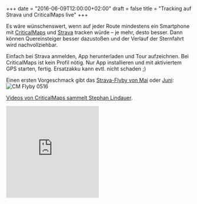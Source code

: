 +++
date = "2016-06-09T12:00:00+02:00"
draft = false
title = "Tracking auf Strava und CriticalMaps live"
+++

Es wäre wünschenswert, wenn auf jeder Route mindestens ein Smartphone mit <a href="http://criticalmaps.net/map#11/48.8094/9.1949">CriticalMaps</a> und <a href="http://www.strava.com/clubs/61260">Strava</a> tracken würde – je mehr, desto besser. Dann können Quereinsteiger besser dazustoßen und der Verlauf der Sternfahrt wird nachvollziehbar.

Einfach bei Strava anmelden, App herunterladen und Tour aufzeichnen.
Bei CriticalMaps ist kein Profil nötig. Nur App installieren und mit aktiviertem GPS starten, fertig.
Ersatzakku kann evtl. nicht schaden ;)

Einen ersten Vorgeschmack gibt das <a href="http://labs.strava.com/flyby/viewer/#567667567?c=u0wt2f4w&z=C&t=1NBGG5&a=b-vVIdix1SGjgdUhInDVIbMb1iHPMNYhYXXVIawf3CH5HdUhIL0dIvvp4yFpDdUhs3TVIbfE1CFCtNUh60bjIVFB1SGv9Ncha9_UIXHD1iHn4tUhwZ_ZIQjX1SGWstkhLnQHIo6xEyOvodkh7bTcIQ&x=15_w&s=C8">Strava-Flyby von Mai</a> oder <a href="http://labs.strava.com/flyby/viewer/#597335608?c=u0wt2qvg&z=E&t=1NKRHG&a=OJ6aI85ioiMq6poj5P2bIy2UmiP0pJoj2pObI2krnSNzJJwjH76aI7QKmiOq8pojtfCbIx2OmiNjnp0jBKuaI68FrCNP-Jsj&s=6H">Juni</a>:
<img src="http://i.giphy.com/xT0GqK9li7I6W7rlQY.gif" alt="CM Flyby 0516" >

<a href="https://www.youtube.com/watch?v=yjZBNsnXKKU&list=UUa5cUnTPBOpPBJUUPLn15qg">Videos von CriticalMaps sammelt Stephan Lindauer</a>.

  <div class="row">
    <div class="col-xs-6">
     <div id="overviewmap" class="cmmap"></div>
    </div>
    <div class="col-xs-6">
      <iframe width="50%" height="250" src="http://criticalmaps.net/map-embed#11/48.8094/9.1949" frameborder="0" allowfullscreen></iframe>
    </div>
  </div>
